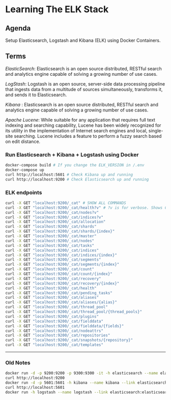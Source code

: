 # Learning The ELK Stack

## Agenda

Setup Elasticsearch, Logstash and Kibana (ELK) using Docker Containers.

## Terms

*ElasticSearch*: Elasticsearch is an open source distributed, RESTful search and analytics engine capable of solving a growing number of use cases.

*LogStash*: Logstash is an open source, server-side data processing pipeline that ingests data from a multitude of sources simultaneously, transforms it, and sends it to Elasticsearch.

*Kibana* : Elasticsearch is an open source distributed, RESTful search and analytics engine capable of solving a growing number of use cases.

*Apache Lucene*: While suitable for any application that requires full text indexing and searching capability, Lucene has been widely recognized for its utility in the implementation of Internet search engines and local, single-site searching. Lucene includes a feature to perform a fuzzy search based on edit distance.

### Run Elasticsearch + Kibana + Logstash using Docker

```sh
docker-compose build # If you change the ELK_VERSION in /.env
docker-compose up
curl http://localhost:5601 # Check Kibana up and running
curl http://localhost:9200 # Check Elasticsearch up and running

```

### ELK endpoints

```sh
curl -X GET "localhost:9200/_cat" # SHOW ALL COMMANDS
curl -X GET "localhost:9200/_cat/health?v" # ?v is for verbose. Shows Column names
curl -X GET "localhost:9200/_cat/nodes?v"
curl -X GET "localhost:9200/_cat/indices?v"
curl -X GET "localhost:9200/_cat/allocation"
curl -X GET "localhost:9200/_cat/shards"
curl -X GET "localhost:9200/_cat/shards/{index}"
curl -X GET "localhost:9200/_cat/master"
curl -X GET "localhost:9200/_cat/nodes"
curl -X GET "localhost:9200/_cat/tasks"
curl -X GET "localhost:9200/_cat/indices"
curl -X GET "localhost:9200/_cat/indices/{index}"
curl -X GET "localhost:9200/_cat/segments"
curl -X GET "localhost:9200/_cat/segments/{index}"
curl -X GET "localhost:9200/_cat/count"
curl -X GET "localhost:9200/_cat/count/{index}"
curl -X GET "localhost:9200/_cat/recovery"
curl -X GET "localhost:9200/_cat/recovery/{index}"
curl -X GET "localhost:9200/_cat/health"
curl -X GET "localhost:9200/_cat/pending_tasks"
curl -X GET "localhost:9200/_cat/aliases"
curl -X GET "localhost:9200/_cat/aliases/{alias}"
curl -X GET "localhost:9200/_cat/thread_pool"
curl -X GET "localhost:9200/_cat/thread_pool/{thread_pools}"
curl -X GET "localhost:9200/_cat/plugins"
curl -X GET "localhost:9200/_cat/fielddata"
curl -X GET "localhost:9200/_cat/fielddata/{fields}"
curl -X GET "localhost:9200/_cat/nodeattrs"
curl -X GET "localhost:9200/_cat/repositories"
curl -X GET "localhost:9200/_cat/snapshots/{repository}"
curl -X GET "localhost:9200/_cat/templates"
```

---

### Old Notes

```sh
docker run -d -p 9200:9200 -p 9300:9300 -it -h elasticsearch --name elasticsearch elasticsearch:6.5.1
curl http://localhost:9200
docker run -d -p 5601:5601 -h kibana --name kibana --link elasticsearch:elasticsearch kibana:6.5.1
curl http://localhost:5601
docker run -h logstash --name logstash --link elasticsearch:elasticsearch -it --rm -v "$PWD":/config-dir logstash -f /config-dir/logstash.conf
```